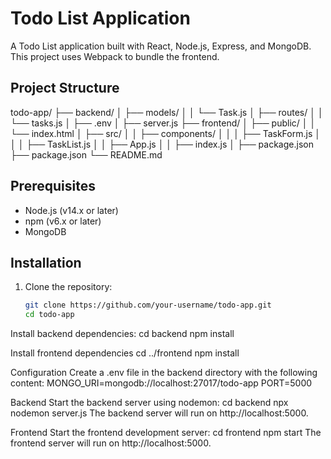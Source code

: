 # Todo List Application

A Todo List application built with React, Node.js, Express, and MongoDB. This project uses Webpack to bundle the frontend.

## Project Structure

todo-app/
├── backend/
│ ├── models/
│ │ └── Task.js
│ ├── routes/
│ │ └── tasks.js
│ ├── .env
│ ├── server.js
├── frontend/
│ ├── public/
│ │ └── index.html
│ ├── src/
│ │ ├── components/
│ │ │ ├── TaskForm.js
│ │ │ ├── TaskList.js
│ │ ├── App.js
│ │ ├── index.js
│ ├── package.json
├── package.json
└── README.md


## Prerequisites

- Node.js (v14.x or later)
- npm (v6.x or later)
- MongoDB

## Installation

1. Clone the repository:

   ```bash
   git clone https://github.com/your-username/todo-app.git
   cd todo-app
Install backend dependencies:
cd backend
npm install

Install frontend dependencies
cd ../frontend
npm install

Configuration
Create a .env file in the backend directory with the following content:
MONGO_URI=mongodb://localhost:27017/todo-app
PORT=5000

Backend
Start the backend server using nodemon:
cd backend
npx nodemon server.js
The backend server will run on http://localhost:5000.

Frontend
Start the frontend development server:
cd frontend
npm start
The frontend server will run on http://localhost:5000.


